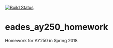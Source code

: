 [![Build Status](https://travis-ci.org/kceades/eades_ay250_homework.svg?branch=master)](https://travis-ci.org/kceades/eades_ay250_homework)

# eades_ay250_homework
Homework for AY250 in Spring 2018
